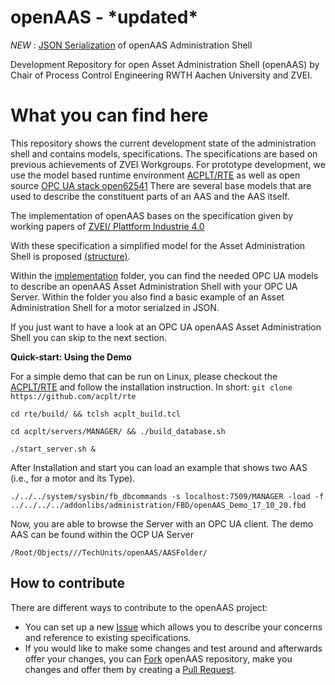 # openAAS - \*updated\*
*NEW* : [JSON Serialization](https://github.com/acplt/openAAS/tree/master/implementation) of openAAS Administration Shell

Development Repository for open Asset Administration Shell (openAAS) by Chair of Process Control Engineering RWTH Aachen University and ZVEI.


# What you can find here
This repository shows the current development state of the administration shell and contains models, specifications. The specifications are based on previous achievements of ZVEI Workgroups.
For prototype development, we use the model based runtime environment [ACPLT/RTE](https://github.com/acplt/rte) as well as open source [OPC UA stack open62541](https://github.com/open62541/open62541)
There are several base models that are used to describe the constituent parts of an AAS and the AAS itself.

The implementation of openAAS bases on the specification given by working papers of [ZVEI/ Plattform Industrie 4.0](www.plattform-i40.de/I40/Redaktion/EN/Downloads/Publikation/structure-of-the-administration-shell.pdf?__blob=publicationFile&v=7)

With these specification a simplified model for the Asset Administration Shell is proposed [(structure)](https://github.com/acplt/openAAS/blob/master/concepts/structure/structure.pdf).

Within the [implementation](https://github.com/acplt/openAAS/blob/master/implementation/) folder, you can find the needed OPC UA models to describe an openAAS Asset Administration Shell with your OPC UA Server. Within the folder you also find a basic example of an Asset Administration Shell for a motor serialzed in JSON.

If you just want to have a look at an OPC UA openAAS Asset Administration Shell you can skip to the next section.

**Quick-start: Using the Demo**

For a simple demo that can be run on Linux, please checkout the [ACPLT/RTE](https://github.com/acplt/rte) and follow the installation instruction. In short:
``
git clone https://github.com/acplt/rte
``

``
cd rte/build/ && tclsh acplt_build.tcl
``

``
cd acplt/servers/MANAGER/ && ./build_database.sh
``

``
./start_server.sh &
``

After Installation and start you can load an example that shows two AAS (i.e., for a motor and its Type).

``
./../../system/sysbin/fb_dbcommands -s localhost:7509/MANAGER -load -f ../../../../addonlibs/administration/FBD/openAAS_Demo_17_10_20.fbd
``

Now, you are able to browse the Server with an OPC UA client. The demo AAS can be found within the OCP UA Server

``
/Root/Objects///TechUnits/openAAS/AASFolder/
``



## How to contribute
There are different ways to contribute to the openAAS project:
- You can set up a new [Issue]( https://github.com/acplt/openAAS/issues) which allows you to describe your concerns and reference to existing specifications.
- If you would like to make some changes and test around and afterwards offer your changes, you can [Fork]( https://help.github.com/articles/fork-a-repo/) openAAS repository, make you changes and offer them by creating a [Pull Request]( https://help.github.com/articles/creating-a-pull-request/).
